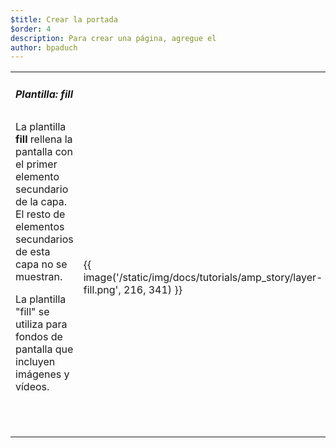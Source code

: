 ```yaml
---
$title: Crear la portada
$order: 4
description: Para crear una página, agregue el 
author: bpaduch
---
```


<table class="noborder">
<tr>
    <td colspan="2"><h5 id="fill">Plantilla: fill</h5></td>
</tr>
<tr>
    <td width="65%">La plantilla <strong>fill</strong> rellena la pantalla con el primer elemento secundario de la capa. El resto de elementos secundarios de esta capa no se muestran.
    <p>La plantilla "fill" se utiliza para fondos de pantalla que incluyen imágenes y vídeos.</p>
   <code class="nopad"><pre><amp-story-grid-layer template="fill">
  <amp-img src="dog.png"
      width="720" height="1280"
      layout="responsive">
  </amp-img>
</amp-story-grid-layer></pre></code>
    </td>
    <td>
    {{ image('/static/img/docs/tutorials/amp_story/layer-fill.png', 216, 341) }}
    </td>
</tr>
</table>
